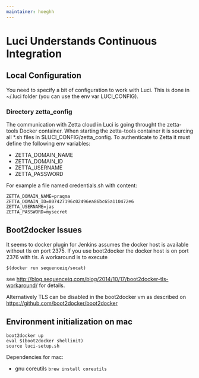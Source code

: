 ```yaml
---
maintainer: hoeghh
---
```


# Luci Understands Continuous Integration

## Local Configuration
You need to specify a bit of configuration to work with Luci. This is done 
in ~/.luci folder (you can use the env var LUCI_CONFIG).

### Directory zetta_config

The communication with Zetta cloud in Luci is going throught the zetta-tools Docker container. When starting the 
zetta-tools container it is sourcing   all *.sh files in $LUCI_CONFIG/zetta_config. To authenticate to Zetta it must
define the following env variables:
- ZETTA_DOMAIN_NAME
- ZETTA_DOMAIN_ID
- ZETTA_USERNAME
- ZETTA_PASSWORD

For example a file named credentials.sh with content:
```
ZETTA_DOMAIN_NAME=praqma
ZETTA_DOMAIN_ID=807427196c02496ea86bc65a110472e6
ZETTA_USERNAME=jas
ZETTA_PASSWORD=mysecret
```

## Boot2docker Issues

It seems to docker plugin for Jenkins assumes the docker host is available without tls on port 2375. If you use boot2docker the docker host is on port 2376 with tls. A workaround is to execute
```
$(docker run sequenceiq/socat)
```
see http://blog.sequenceiq.com/blog/2014/10/17/boot2docker-tls-workaround/ for details.

Alternatively TLS can be disabled in the boot2docker vm as described on https://github.com/boot2docker/boot2docker

## Environment initialization on mac

````
boot2docker up
eval $(boot2docker shellinit)
source luci-setup.sh
````

Dependencies for mac:
 - gnu coreutils `brew install coreutils`
